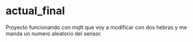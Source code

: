 # actual_final
Proyecto funcionando con mqtt que voy a modificar con dos hebras y me manda un numero aleatorio del sensor.
